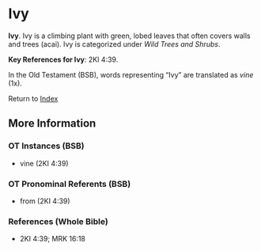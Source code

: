 # Ivy
**Ivy**. 
Ivy is a climbing plant with green, lobed leaves that often covers walls and trees (acai). 
Ivy is categorized under _Wild Trees and Shrubs_. 


**Key References for Ivy**: 
2KI 4:39. 


In the Old Testament (BSB), words representing “Ivy” are translated as 
*vine* (1x). 




Return to [Index](00-Index.md)

## More Information

### OT Instances (BSB)

* vine (2KI 4:39)



### OT Pronominal Referents (BSB)

* from (2KI 4:39)



### References (Whole Bible)

* 2KI 4:39; MRK 16:18



